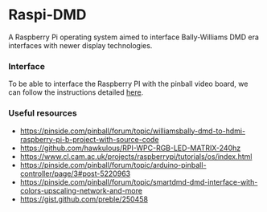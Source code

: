 # Raspi-DMD
A Raspberry Pi operating system aimed to interface Bally-Williams DMD era interfaces with newer display technologies.

### Interface
To be able to interface the Raspberry PI with the pinball video board, we can follow the instructions detailed [here](https://pinside.com/pinball/forum/topic/smartdmd-dmd-interface-with-colors-upscaling-network-and-more).

### Useful resources
- https://pinside.com/pinball/forum/topic/williamsbally-dmd-to-hdmi-raspberry-pi-b-project-with-source-code
- https://github.com/hawkulous/RPI-WPC-RGB-LED-MATRIX-240hz
- https://www.cl.cam.ac.uk/projects/raspberrypi/tutorials/os/index.html
- https://pinside.com/pinball/forum/topic/arduino-pinball-controller/page/3#post-5220963
- https://pinside.com/pinball/forum/topic/smartdmd-dmd-interface-with-colors-upscaling-network-and-more
- https://gist.github.com/preble/250458